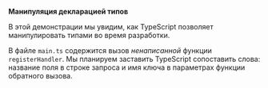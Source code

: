 **Манипуляция декларацией типов**

В этой демонстрации мы увидим, как TypeScript позволяет манипулировать типами во время разработки.

В файле `main.ts` содержится вызов _ненаписанной_ функции `registerHandler`. Мы планируем заставить TypeScript сопоставить слова: название поля в строке запроса и имя ключа в параметрах функции обратного вызова.
